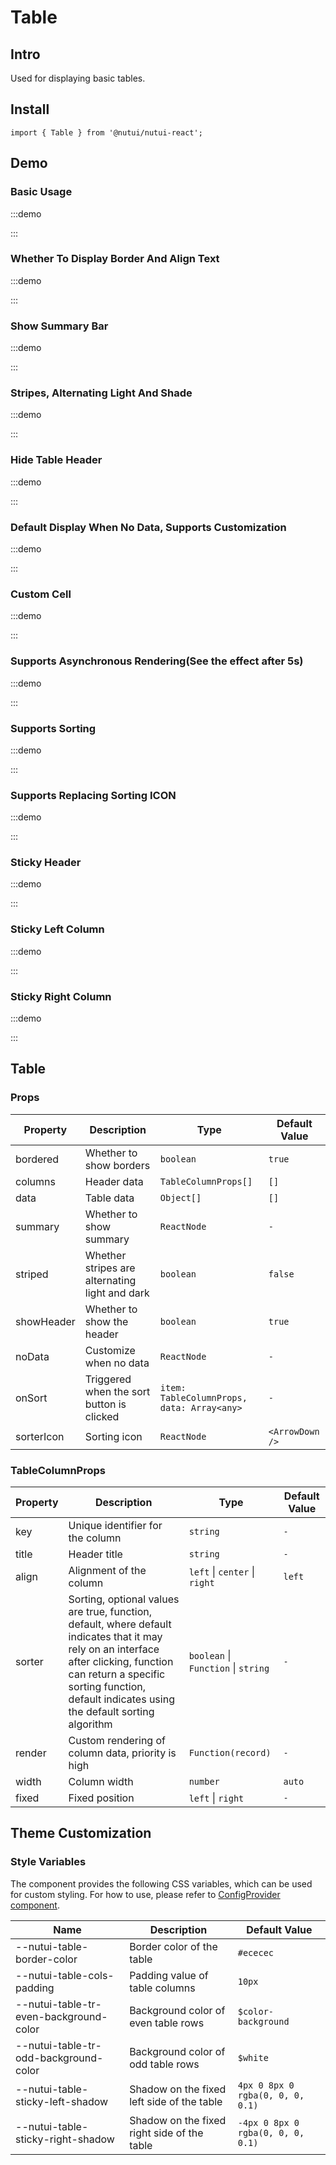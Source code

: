 # Table

## Intro

Used for displaying basic tables.

## Install

```tsx
import { Table } from '@nutui/nutui-react';
```

## Demo

### Basic Usage

:::demo

<CodeBlock src='h5/demo1.tsx'></CodeBlock>

:::

### Whether To Display Border And Align Text

:::demo

<CodeBlock src='h5/demo2.tsx'></CodeBlock>

:::

### Show Summary Bar

:::demo

<CodeBlock src='h5/demo3.tsx'></CodeBlock>

:::

### Stripes, Alternating Light And Shade

:::demo

<CodeBlock src='h5/demo4.tsx'></CodeBlock>

:::

### Hide Table Header

:::demo

<CodeBlock src='h5/demo5.tsx'></CodeBlock>

:::

### Default Display When No Data, Supports Customization

:::demo

<CodeBlock src='h5/demo6.tsx'></CodeBlock>

:::

### Custom Cell

:::demo

<CodeBlock src='h5/demo7.tsx'></CodeBlock>

:::

### Supports Asynchronous Rendering(See the effect after 5s)

:::demo

<CodeBlock src='h5/demo8.tsx'></CodeBlock>

:::

### Supports Sorting

:::demo

<CodeBlock src='h5/demo9.tsx'></CodeBlock>

:::

### Supports Replacing Sorting ICON

:::demo

<CodeBlock src='h5/demo10.tsx'></CodeBlock>

:::

### Sticky Header

:::demo

<CodeBlock src='h5/demo11.tsx'></CodeBlock>

:::

### Sticky Left Column

:::demo

<CodeBlock src='h5/demo12.tsx'></CodeBlock>

:::

### Sticky Right Column

:::demo

<CodeBlock src='h5/demo13.tsx'></CodeBlock>

:::

## Table

### Props

| Property | Description | Type | Default Value |
| --- | --- | --- | --- |
| bordered | Whether to show borders | `boolean` | `true` |
| columns | Header data | `TableColumnProps[]` | `[]` |
| data | Table data | `Object[]` | `[]` |
| summary | Whether to show summary | `ReactNode` | `-` |
| striped | Whether stripes are alternating light and dark | `boolean` | `false` |
| showHeader | Whether to show the header | `boolean` | `true` |
| noData | Customize when no data | `ReactNode` | `-` |
| onSort | Triggered when the sort button is clicked | `item: TableColumnProps, data: Array<any>` | `-` |
| sorterIcon | Sorting icon | `ReactNode` | `<ArrowDown />` |

### TableColumnProps

| Property | Description | Type | Default Value |
| --- | --- | --- | --- |
| key | Unique identifier for the column | `string` | `-` |
| title | Header title | `string` | `-` |
| align | Alignment of the column | `left` \| `center` \| `right` | `left` |
| sorter | Sorting, optional values are true, function, default, where default indicates that it may rely on an interface after clicking, function can return a specific sorting function, default indicates using the default sorting algorithm | `boolean` \| `Function` \| `string` | `-` |
| render | Custom rendering of column data, priority is high | `Function(record)` | `-` |
| width | Column width | `number` | `auto` |
| fixed | Fixed position | `left` \| `right`  | `-` |

## Theme Customization

### Style Variables

The component provides the following CSS variables, which can be used for custom styling. For how to use, please refer to [ConfigProvider component](#/zh-CN/component/configprovider).

| Name | Description | Default Value |
| --- | --- | --- |
| \--nutui-table-border-color | Border color of the table | `#ececec` |
| \--nutui-table-cols-padding | Padding value of table columns | `10px` |
| \--nutui-table-tr-even-background-color | Background color of even table rows | `$color-background` |
| \--nutui-table-tr-odd-background-color | Background color of odd table rows | `$white` |
| \--nutui-table-sticky-left-shadow | Shadow on the fixed left side of the table | `4px 0 8px 0 rgba(0, 0, 0, 0.1)` |
| \--nutui-table-sticky-right-shadow | Shadow on the fixed right side of the table | `-4px 0 8px 0 rgba(0, 0, 0, 0.1)` |